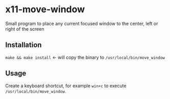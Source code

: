# x11-move-window
Small program to place any current focused window to the center, left or right of the screen

## Installation

`make && make install` <- will copy the binary to `/usr/local/bin/move_window`

## Usage

Create a keyboard shortcut, for example `win+c` to execute `/usr/local/bin/move_window`.
